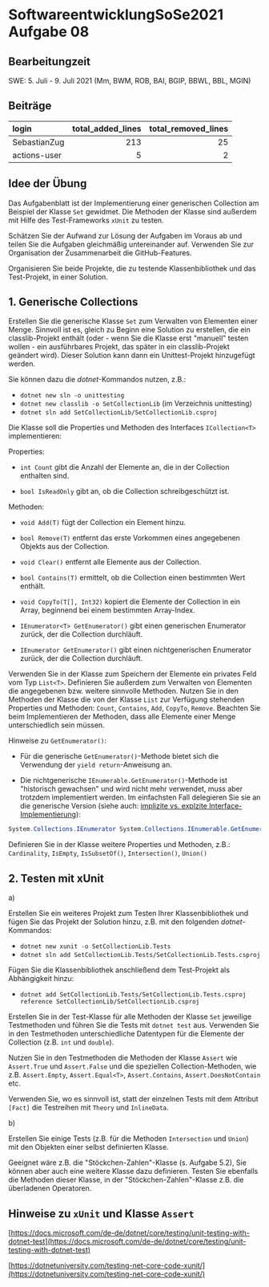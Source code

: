 # SoftwareentwicklungSoSe2021 Aufgabe 08

## Bearbeitungzeit

SWE: 5. Juli - 9. Juli 2021 (Mm, BWM, ROB, BAI, BGIP, BBWL, BBL, MGIN)

## Beiträge

| login        |   total_added_lines |   total_removed_lines |
|:-------------|--------------------:|----------------------:|
| SebastianZug |                 213 |                    25 |
| actions-user |                   5 |                     2 |

## Idee der Übung

Das Aufgabenblatt ist der Implementierung einer generischen Collection am Beispiel der Klasse `Set` gewidmet. Die Methoden der Klasse sind außerdem mit Hilfe des Test-Frameworks `xUnit` zu testen.

Schätzen Sie der Aufwand zur Lösung der Aufgaben im Voraus ab und teilen Sie die Aufgaben gleichmäßig untereinander auf. Verwenden Sie zur Organisation der Zusammenarbeit die GitHub-Features.

Organisieren Sie beide Projekte, die zu testende Klassenbibliothek und das Test-Projekt, in einer Solution.

## 1. Generische Collections

Erstellen Sie die generische Klasse `Set` zum Verwalten von Elementen einer Menge. Sinnvoll ist es, gleich zu Beginn eine Solution zu erstellen, die ein classlib-Projekt enthält (oder - wenn Sie die Klasse erst "manuell" testen wollen - ein ausführbares Projekt, das später in ein classlib-Projekt geändert wird). Dieser Solution kann dann ein Unittest-Projekt hinzugefügt werden.

Sie können dazu die *dotnet*-Kommandos nutzen, z.B.:

+ ```dotnet new sln -o unittesting```
+ ```dotnet new classlib -o SetCollectionLib``` (im Verzeichnis unittesting)
+ ```dotnet sln add SetCollectionLib/SetCollectionLib.csproj```

Die Klasse soll die Properties und Methoden des Interfaces `ICollection<T>` implementieren:

Properties:

+ `int Count` gibt die Anzahl der Elemente an, die in der Collection enthalten sind.

+ `bool IsReadOnly` gibt an, ob die Collection schreibgeschützt ist.

Methoden:

+ `void Add(T)` fügt der Collection ein Element hinzu.

+ `bool Remove(T)` entfernt das erste Vorkommen eines angegebenen Objekts aus der Collection.

+ `void Clear()` entfernt alle Elemente aus der Collection.

+ `bool Contains(T)` ermittelt, ob die Collection einen bestimmten Wert enthält.

+ `void CopyTo(T[], Int32)` kopiert die Elemente der Collection in ein Array, beginnend bei einem bestimmten Array-Index.

+ `IEnumerator<T> GetEnumerator()` gibt einen generischen Enumerator zurück, der die Collection durchläuft.

+ `IEnumerator GetEnumerator()` gibt einen nichtgenerischen Enumerator zurück, der die Collection durchläuft.

Verwenden Sie in der Klasse zum Speichern der Elemente ein  privates Feld vom Typ `List<T>`. Definieren Sie außerdem zum Verwalten von Elementen die angegebenen bzw. weitere sinnvolle Methoden. Nutzen Sie in den Methoden der Klasse die von der Klasse `List` zur Verfügung stehenden Properties und Methoden: `Count`, `Contains`, `Add`, `CopyTo`, `Remove`. Beachten Sie beim Implementieren der Methoden, dass alle Elemente einer Menge unterschiedlich sein müssen.

Hinweise zu `GetEnumerator()`:

+ Für die generische `GetEnumerator()`-Methode bietet sich die Verwendung der `yield return`-Anweisung an.

+ Die nichtgenerische `IEnumerable.GetEnumerator()`-Methode ist "historisch gewachsen" und wird nicht mehr verwendet, muss aber trotzdem implementiert werden. Im einfachsten Fall delegieren Sie sie an die generische Version (siehe auch: [implizite vs. explzite Interface-Implementierung](https://docs.microsoft.com/en-us/dotnet/csharp/programming-guide/interfaces/explicit-interface-implementation)):

```C#
System.Collections.IEnumerator System.Collections.IEnumerable.GetEnumerator() => GetEnumerator();
```

Definieren Sie in der Klasse weitere Properties und Methoden, z.B.:
`Cardinality`, `IsEmpty`, `IsSubsetOf()`, `Intersection()`, `Union()`

## 2. Testen mit xUnit

a)

Erstellen Sie ein weiteres Projekt zum Testen Ihrer Klassenbibliothek und fügen Sie das Projekt der Solution hinzu, z.B. mit den folgenden *dotnet*-Kommandos:

+ ```dotnet new xunit -o SetCollectionLib.Tests```
+ ```dotnet sln add SetCollectionLib.Tests/SetCollectionLib.Tests.csproj```

Fügen Sie die Klassenbibliothek anschließend dem Test-Projekt als Abhängigkeit hinzu:

+ ```dotnet add SetCollectionLib.Tests/SetCollectionLib.Tests.csproj reference SetCollectionLib/SetCollectionLib.csproj```

Erstellen Sie in der Test-Klasse für alle Methoden der Klasse `Set` jeweilige Testmethoden und führen Sie die Tests mit `dotnet test` aus. Verwenden Sie in den Testmethoden unterschiedliche Datentypen für die Elemente der Collection (z.B. `int` und `double`).

Nutzen Sie in den Testmethoden die Methoden der Klasse `Assert` wie `Assert.True` und `Assert.False` und die speziellen Collection-Methoden, wie z.B. `Assert.Empty`, `Assert.Equal<T>`, `Assert.Contains`, `Assert.DoesNotContain` etc.

Verwenden Sie, wo es sinnvoll ist, statt der einzelnen Tests mit dem Attribut `[Fact]` die Testreihen mit `Theory` und `InlineData`.

b)

Erstellen Sie einige Tests (z.B. für die Methoden `Intersection` und `Union`) mit den Objekten einer selbst definierten Klasse.

Geeignet wäre z.B. die "Stöckchen-Zahlen"-Klasse (s. Aufgabe 5.2), Sie können aber auch eine weitere Klasse dazu definieren. Testen Sie ebenfalls die Methoden dieser Klasse, in der "Stöckchen-Zahlen"-Klasse z.B. die überladenen Operatoren.

## Hinweise zu `xUnit` und Klasse `Assert`

[https://docs.microsoft.com/de-de/dotnet/core/testing/unit-testing-with-dotnet-test](https://docs.microsoft.com/de-de/dotnet/core/testing/unit-testing-with-dotnet-test)

[https://dotnetuniversity.com/testing-net-core-code-xunit/](https://dotnetuniversity.com/testing-net-core-code-xunit/)
